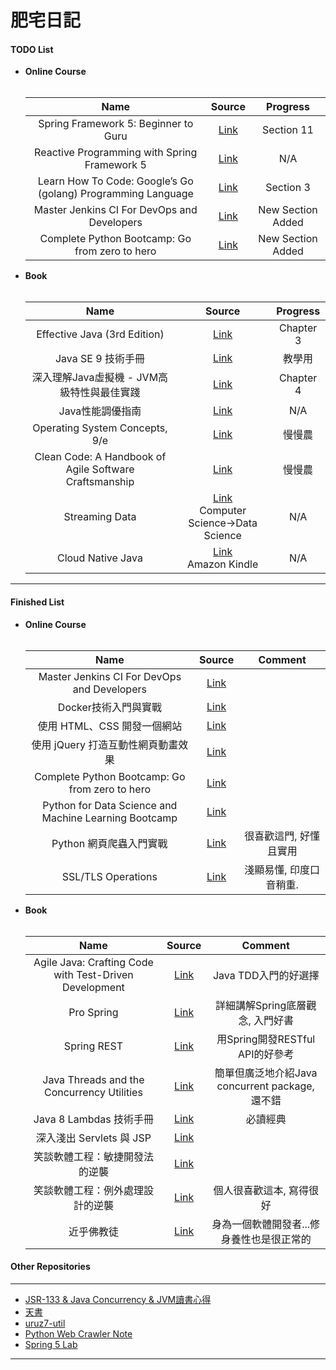 # 肥宅日記

#### TODO List

* **Online Course**<br /><br />

    | Name | Source | Progress |
    | :-------------: | :-------------: | :-----: |
    | Spring Framework 5: Beginner to Guru | [Link](https://www.udemy.com/spring-framework-5-beginner-to-guru/learn/v4/overview) | Section 11 |
    | Reactive Programming with Spring Framework 5 | [Link](https://www.udemy.com/reactive-programming-with-spring-framework-5/learn/v4/overview) | N/A |
    | Learn How To Code: Google’s Go (golang) Programming Language | [Link](https://www.udemy.com/learn-how-to-code/learn/v4/overview) | Section 3 |
    | Master Jenkins CI For DevOps and Developers | [Link](https://www.udemy.com/the-complete-jenkins-course-for-developers-and-devops/learn/v4/overview)| New Section Added |
    | Complete Python Bootcamp: Go from zero to hero | [Link](https://www.udemy.com/complete-python-bootcamp/learn/v4/overview) | New Section Added |

* **Book**<br /><br />

    | Name | Source | Progress |
    | :-------------: | :-------------: | :-----: |
    | Effective Java (3rd Edition) | [Link](https://www.amazon.com/Effective-Java-3rd-Joshua-Bloch/dp/0134685997/ref=mt_paperback?_encoding=UTF8&me=) | Chapter 3 |
    | Java SE 9 技術手冊 | [Link](https://www.tenlong.com.tw/products/9789864766758)| 教學用 |
    | 深入理解Java虛擬機 - JVM高級特性與最佳實踐 | [Link](https://www.tenlong.com.tw/products/9787111421900) | Chapter 4 |
    | Java性能調優指南 | [Link](https://www.tenlong.com.tw/products/9787121309816) | N/A |
    | Operating System Concepts, 9/e | [Link](https://www.tenlong.com.tw/products/9781118093757) | 慢慢農 |
    | Clean Code: A Handbook of Agile Software Craftsmanship | [Link](https://www.tenlong.com.tw/products/9789862017050) | 慢慢農 |
    | Streaming Data | [Link](https://www.tenlong.com.tw/products/9781617292286)  <br /> Computer Science->Data Science | N/A |
    | Cloud Native Java | [Link](https://www.tenlong.com.tw/products/9781449374648) <br /> Amazon Kindle | N/A |
___

#### Finished List

* **Online Course**<br /><br />

    | Name | Source | Comment |
    | :-------------: | :-------------: | :-------------: |
    | Master Jenkins CI For DevOps and Developers | [Link](https://www.udemy.com/the-complete-jenkins-course-for-developers-and-devops/learn/v4/overview) | |
    | Docker技術入門與實戰 | [Link](https://www.udemy.com/docker-china/learn/v4/overview) | |
    | 使用 HTML、CSS 開發一個網站 | [Link](https://www.udemy.com/html-css-learning/learn/v4/overview) | |
    | 使用 jQuery 打造互動性網頁動畫效果 | [Link](https://www.udemy.com/jquery-learning/learn/v4/overview) | |
    | Complete Python Bootcamp: Go from zero to hero | [Link](https://www.udemy.com/complete-python-bootcamp/learn/v4/overview) | |
    | Python for Data Science and Machine Learning Bootcamp | [Link](https://www.udemy.com/python-for-data-science-and-machine-learning-bootcamp/learn/v4/overview) | |
    | Python 網頁爬蟲入門實戰 | [Link](https://hahow.in/courses/58744feda8aae907000d06c0/discussions) | 很喜歡這門, 好懂且實用 |
    | SSL/TLS Operations | [Link](https://www.udemy.com/ssltls-operations/learn/v4/overview) | 淺顯易懂, 印度口音稍重. |

* **Book**<br /><br />

    | Name | Source | Comment |
    | :-------------: | :-------------: | :-------------: |
    | Agile Java: Crafting Code with Test-Driven Development | [Link](https://www.tenlong.com.tw/products/9780131482395) | Java TDD入門的好選擇 |
    | Pro Spring | [Link](https://www.tenlong.com.tw/products/9781430261513) | 詳細講解Spring底層觀念, 入門好書 |
    | Spring REST | [Link](https://www.tenlong.com.tw/products/9781484208243) | 用Spring開發RESTful API的好參考 |
    | Java Threads and the Concurrency Utilities | [Link](https://www.tenlong.com.tw/products/9781484216996) | 簡單但廣泛地介紹Java concurrent package, 還不錯 |
    | Java 8 Lambdas 技術手冊 | [Link](https://www.tenlong.com.tw/products/9789863474067) | 必讀經典 |
    | 深入淺出 Servlets 與 JSP | [Link](https://www.tenlong.com.tw/products/9789866840265) | |
    | 笑談軟體工程：敏捷開發法的逆襲 | [Link](https://www.tenlong.com.tw/products/9789866072956) | |
    | 笑談軟體工程：例外處理設計的逆襲 | [Link](https://www.tenlong.com.tw/products/9789865740382) | 個人很喜歡這本, 寫得很好 |
    | 近乎佛教徒 | [Link](http://www.books.com.tw/products/0010468350) | 身為一個軟體開發者...修身養性也是很正常的 |

#### Other Repositories

___

* [JSR-133 & Java Concurrency & JVM讀書心得](https://www.gitbook.com/book/yotsuba1022/about-java-memory-model-jmm-a-k-a-jsr-133/details)
* [天書](https://www.gitbook.com/book/yotsuba1022/scrapbook/details)
* [uruz7-util](https://github.com/yotsuba1022/uruz7-util)
* [Python Web Crawler Note](https://www.gitbook.com/book/yotsuba1022/python-web-crawler-note/details)
* [Spring 5 Lab](https://github.com/yotsuba1022/spring5-lab)

___
